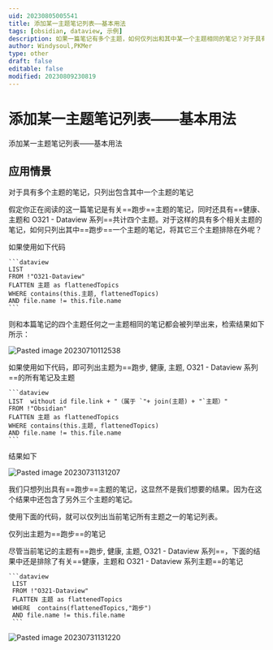 ```yaml
---
uid: 20230805005541
title: 添加某一主题笔记列表——基本用法
tags: [obsidian, dataview, 示例]
description: 如果一篇笔记有多个主题，如何仅列出和其中某一个主题相同的笔记？对于具有多个主题的笔记，如何只列出其中一个主题的笔记？
author: Windysoul,PKMer
type: other
draft: false
editable: false
modified: 20230809230819
---
```


# 添加某一主题笔记列表——基本用法

添加某一主题笔记列表——基本用法

## 应用情景

对于具有多个主题的笔记，只列出包含其中一个主题的笔记

假定你正在阅读的这一篇笔记是有关==跑步==主题的笔记，同时还具有==健康、主题和 O321 - Dataview 系列==共计四个主题。对于这样的具有多个相关主题的笔记，如何只列出其中==跑步==一个主题的笔记，将其它三个主题排除在外呢？

如果使用如下代码

`````示例代码
```dataview
LIST
FROM !"O321-Dataview"
FLATTEN 主题 as flattenedTopics
WHERE contains(this.主题, flattenedTopics)
AND file.name != this.file.name
```
`````

则和本篇笔记的四个主题任何之一主题相同的笔记都会被列举出来，检索结果如下所示：

![Pasted image 20230710112538](https://cdn.pkmer.cn/images/Pasted%20image%2020230710112538.png!pkmer)

如果使用如下代码，即可列出主题为==跑步, 健康, 主题, O321 - Dataview 系列==的所有笔记及主题

`````示例代码
```dataview
LIST  without id file.link + "（属于 `"+ join(主题) + "`主题）"
FROM !"Obsidian"
FLATTEN 主题 as flattenedTopics
WHERE contains(this.主题, flattenedTopics)
AND file.name != this.file.name
```
`````

结果如下

![Pasted image 20230731131207](https://cdn.pkmer.cn/images/Pasted%20image%2020230731131207.png!pkmer)

我们只想列出具有==跑步==主题的笔记，这显然不是我们想要的结果。因为在这个结果中还包含了另外三个主题的笔记。

使用下面的代码，就可以仅列出当前笔记所有主题之一的笔记列表。

仅列出主题为==跑步==的笔记

尽管当前笔记的主题有==跑步, 健康, 主题, O321 - Dataview 系列==，下面的结果中还是排除了有关==健康，主题和 O321 - Dataview 系列主题==的笔记

`````示例代码
```dataview
 LIST 
 FROM !"O321-Dataview"
 FLATTEN 主题 as flattenedTopics
 WHERE  contains(flattenedTopics,"跑步")  
 AND file.name != this.file.name
 ```
`````

![Pasted image 20230731131220](https://cdn.pkmer.cn/images/Pasted%20image%2020230731131220.png!pkmer)
